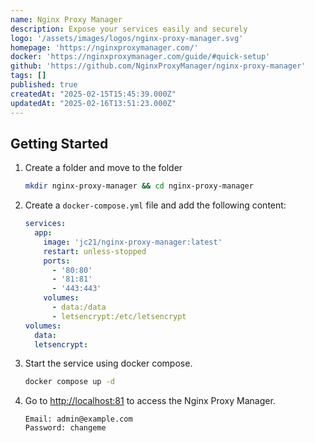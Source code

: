```yaml
---
name: Nginx Proxy Manager
description: Expose your services easily and securely
logo: '/assets/images/logos/nginx-proxy-manager.svg'
homepage: 'https://nginxproxymanager.com/'
docker: 'https://nginxproxymanager.com/guide/#quick-setup'
github: 'https://github.com/NginxProxyManager/nginx-proxy-manager'
tags: []
published: true
createdAt: "2025-02-15T15:45:39.000Z"
updatedAt: "2025-02-16T13:51:23.000Z"
---
```


## Getting Started

1. Create a folder and move to the folder
    ```bash
    mkdir nginx-proxy-manager && cd nginx-proxy-manager
    ```
2. Create a `docker-compose.yml` file and add the following content:
    ```yaml [docker-compose.yml]
    services:
      app:
        image: 'jc21/nginx-proxy-manager:latest'
        restart: unless-stopped
        ports:
          - '80:80'
          - '81:81'
          - '443:443'
        volumes:
          - data:/data
          - letsencrypt:/etc/letsencrypt
    volumes:
      data:
      letsencrypt:
    ```
3. Start the service using docker compose.
    ```bash
    docker compose up -d
    ```
4. Go to [http://localhost:81](http://localhost:81) to access the Nginx Proxy Manager.
    ```
    Email: admin@example.com
    Password: changeme
    ```
